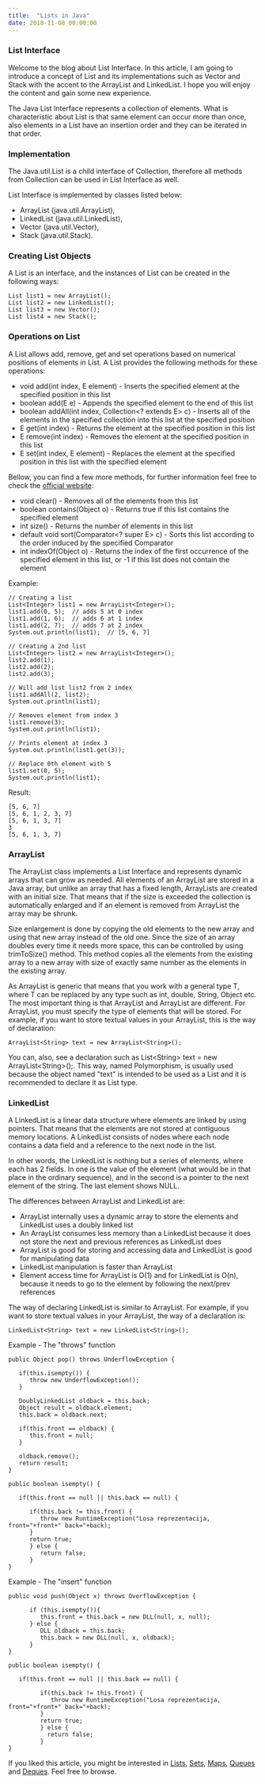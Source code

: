 ```yaml
---
title:  "Lists in Java"
date: 2018-11-08 00:00:00
---
```


### <a href="#list-interface" name="list-interface"><i class="fa fa-link anchor" aria-hidden="true"></i></a> List Interface

Welcome to the blog about List Interface. In this article, I am going to introduce a concept of List and its implementations such as Vector and Stack with the accent to the ArrayList and LinkedList. I hope you will enjoy the content and gain some new experience.

The Java List Interface represents a collection of elements. What is characteristic about List is that same element can occur more than once, also elements in a List have an insertion order and they can be iterated in that order. 

### <a href="#implementation" name="implementation"><i class="fa fa-link anchor" aria-hidden="true"></i></a> Implementation

The Java.util.List is a child interface of Collection, therefore all methods from Collection can be used in List Interface as well.

List Interface is implemented by classes listed below:
* ArrayList (java.util.ArrayList),
* LinkedList (java.util.LinkedList),
* Vector (java.util.Vector),
* Stack (java.util.Stack).

### <a href="#creating-list-objects" name="creating-list-objects"><i class="fa fa-link anchor" aria-hidden="true"></i></a> Creating List Objects

A List is an interface, and the instances of List can be created in the following ways:

```
List list1 = new ArrayList();
List list2 = new LinkedList();
List list3 = new Vector(); 
List list4 = new Stack(); 
```

### <a href="#operations-on-list" name="operations-on-list"><i class="fa fa-link anchor" aria-hidden="true"></i></a> Operations on List

A List allows add, remove, get and set operations based on numerical positions of elements in List. A List provides the following methods for these operations:

* void add(int index, E element) - Inserts the specified element at the specified position in this list
* boolean add(E e) - Appends the specified element to the end of this list
* boolean addAll(int index, Collection<? extends E> c) - Inserts all of the elements in the specified collection into this list at the specified position
* E get(int index) - Returns the element at the specified position in this list
* E remove(int index) - Removes the element at the specified position in this list
* E set(int index, E element) - Replaces the element at the specified position in this list with the specified element

Bellow, you can find a few more methods, for further information feel free to check the <a href="https://docs.oracle.com/javase/9/docs/api/java/util/List.html">official website</a>:
* void clear() - Removes all of the elements from this list
* boolean contains(Object o) - Returns true if this list contains the specified element
* int size() - Returns the number of elements in this list
* default void sort(Comparator<? super E> c) - Sorts this list according to the order induced by the specified Comparator
* int indexOf(Object o) - Returns the index of the first occurrence of the specified element in this list, or -1 if this list does not contain the element

Example:
```
// Creating a list 
List<Integer> list1 = new ArrayList<Integer>(); 
list1.add(0, 5);  // adds 5 at 0 index 
list1.add(1, 6);  // adds 6 at 1 index
list1.add(2, 7);  // adds 7 at 2 index
System.out.println(list1);  // [5, 6, 7] 
  
// Creating a 2nd list
List<Integer> list2 = new ArrayList<Integer>(); 
list2.add(1); 
list2.add(2); 
list2.add(3); 
  
// Will add list list2 from 2 index 
list1.addAll(2, list2); 
System.out.println(list1); 
  
// Removes element from index 3 
list1.remove(3);      
System.out.println(list1); 
  
// Prints element at index 3 
System.out.println(list1.get(3)); 
  
// Replace 0th element with 5 
list1.set(0, 5);    
System.out.println(list1);  
```
Result:
```
[5, 6, 7]
[5, 6, 1, 2, 3, 7]
[5, 6, 1, 3, 7]
3
[5, 6, 1, 3, 7]
```

### <a href="#arrayList" name="arrayList"><i class="fa fa-link anchor" aria-hidden="true"></i></a> ArrayList

The ArrayList class implements a List Interface and represents dynamic arrays that can grow as needed. All elements of an ArrayList are stored in a Java array, but unlike an array that has a fixed length, ArrayLists are created with an initial size. That means that if the size is exceeded the collection is automatically enlarged and if an element is removed from ArrayList the array may be shrunk.

Size enlargement is done by copying the old elements to the new array and using that new array instead of the old one. Since the size of an array doubles every time it needs more space, this can be controlled by using trimToSize() method. This method copies all the elements from the existing array to a new array with size of exactly same number as the elements in the existing array.

As ArrayList is generic that means that you work with a general type T, where T can be replaced by any type such as int, double, String, Object etc. The most important thing is that ArrayList and ArrayList<T> are different. For ArrayList, you must specify the type of elements that will be stored. For example, if you want to store textual values in your ArrayList, this is the way of declaration:
```
ArrayList<String> text = new ArrayList<String>();
```

You can, also, see a declaration such as List<&#xfeff;String> text = new ArrayList<&#xfeff;String>();. This way, named Polymorphism, is usually used because the object named "text" is intended to be used as a List and it is recommended to declare it as List<String> type.
 
### <a href="#linkedList" name="linkedList"><i class="fa fa-link anchor" aria-hidden="true"></i></a> LinkedList

A LinkedList is a linear data structure where elements are linked by using pointers. That means that the elements are not stored at contiguous memory locations. A LinkedList consists of nodes where each node contains a data field and a reference to the next node in the list.

In other words, the LinkedList is nothing but a series of elements, where each has 2 fields. In one is the value of the element (what would be in that place in the ordinary sequence), and in the second is a pointer to the next element of the string. The last element shows NULL.

The differences between ArrayList and LinkedList are:
* ArrayList internally uses a dynamic array to store the elements and LinkedList uses a doubly linked list
* An ArrayList consumes less memory than a LinkedList because it does not store the next and previous references as LinkedList does
* ArrayList is good for storing and accessing data and LinkedList is good for manipulating data
* LinkedList manipulation is faster than ArrayList
* Element access time for ArrayList is O(1) and for LinkedList is O(n), because it needs to go to the element by following the next/prev references

The way of declaring LinkedList is similar to ArrayList. For example, if you want to store textual values in your ArrayList, the way of a declaration is:
```
LinkedList<String> text = new LinkedList<String>();
```

Example - The "throws" function
```
public Object pop() throws UnderflowException {
        
   if(this.isempty()) {
      throw new UnderflowException();
   }
                
   DoublyLinkedList oldback = this.back;
   Object result = oldback.element;
   this.back = oldback.next;
                
   if(this.front == oldback) {
      this.front = null;
   }
                 
   oldback.remove();                
   return result;
}

public boolean isempty() {
          
   if(this.front == null || this.back == null) {
                  
      if(this.back != this.front) {
         throw new RuntimeException("Losa reprezentacija, front="+front+" back="+back);
      }                          
      return true;                          
      } else {
         return false;
      }
}
```
Example - The "insert" function
```
public void push(Object x) throws OverflowException {
           
      if (this.isempty()){
         this.front = this.back = new DLL(null, x, null);
      } else {
         DLL oldback = this.back;
         this.back = new DLL(null, x, oldback);
      }
}

public boolean isempty() {
         
   if(this.front == null || this.back == null) {
                
         if(this.back != this.front) {
            throw new RuntimeException("Losa reprezentacija, front="+front+" back="+back);
         }                          
         return true;
         } else {
           return false;
         }
}
```
If you liked this article, you might be interested in <a href="https://ivanursul.com/articles/java/lists">Lists</a>, <a href="https://ivanursul.com/articles/java/sets">Sets</a>, <a href="https://ivanursul.com/articles/java/maps">Maps</a>, <a href="https://ivanursul.com/articles/java/queues">Queues</a> and <a href="https://ivanursul.com/articles/java/deques">Deques</a>. Feel free to browse.

